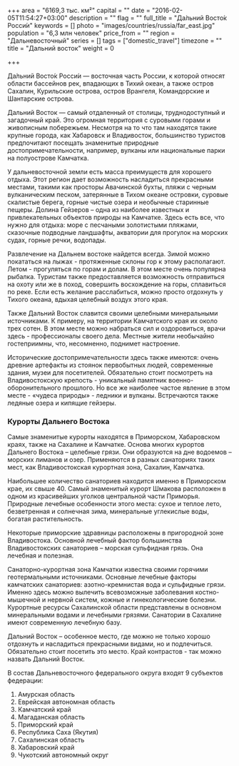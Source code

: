 +++
area = "6169,3 тыс. км²"
capital = ""
date = "2016-02-05T11:54:27+03:00"
description = ""
flag = ""
full_title = "Да́льний Восто́к Росси́и"
keywords = []
photo = "images/countries/russia/far_east.jpg"
population = "6,3 млн человек"
price_from = ""
region = "Дальневосточный"
series = []
tags = ["domestic_travel"]
timezone = ""
title = "Дальний восток"
weight = 0

+++

Да́льний Восто́к Росси́и — восточная часть России, к которой относят области бассейнов рек, впадающих в Тихий океан, а также остров Сахалин, Курильские острова, остров Врангеля, Командорские и Шантарские острова.

Дальний Восток — самый отдаленный от столицы, труднодоступный и загадочный край. Это огромная территория с суровыми горами и живописным побережьем. Несмотря на то что там находятся такие крупные города, как Хабаровск и Владивосток, большинство туристов предпочитают посещать знаменитые природные достопримечательности, например, вулканы или национальные парки на полуострове Камчатка.

У дальневосточной земли есть масса преимуществ для хорошего отдыха. Этот регион дает возможность насладиться прекрасными местами, такими как просторы Авачинской бухты, пляжи с черным вулканическим песком, затерянные в Тихом океане островки, суровые скалистые берега, горные чистые озера и необычные старинные пещеры. Долина Гейзеров – одна из наиболее известных и привлекательных объектов природы на Камчатке. Здесь есть все, что нужно для отдыха: море с песчаными золотистыми пляжами, сказочные подводные ландшафты, акватории для прогулок на морских судах, горные речки, водопады.

Развлечение на Дальнем востоке найдется всегда. Зимой можно покататься на лыжах - протяженные склоны гор к этому располагают. Летом - прогуляться по горам и долам. В этом месте очень популярна рыбалка. Туристам также предоставляется возможность отправиться на охоту или же в поход, совершить восхождение на горы, сплавиться по реке. Если есть желание расслабиться, можно просто отдохнуть у Тихого океана, вдыхая целебный воздух этого края.

Также Дальний Восток славится своими целебными минеральными источниками. К примеру, на территории Камчатского края их около трех сотен. В этом месте можно набраться сил и оздоровиться, врачи здесь - профессионалы своего дела. Местные жители необычайно гостеприимны, что, несомненно, поднимет настроение.

Исторические достопримечательности здесь также имеются: очень древние артефакты из стоянок первобытных людей, современные здания, музеи для посетителей. Обязательно стоит посмотреть на Владивостокскую крепость - уникальный памятник военно-оборонительного прошлого. Но все же наиболее частое явление в этом месте - «чудеса природы» - ледники и вулканы. Встречаются также ледяные озера и кипящие гейзеры.

### Курорты Дальнего Востока
Самые знаменитые курорты находятся в Приморском, Хабаровском краях, также на Сахалине и Камчатке. Основа многих курортов Дальнего Востока – целебные грязи. Они образуются на дне водоемов – морских лиманов и озер. Применяются в разных санаториях таких мест, как Владивостокская курортная зона, Сахалин, Камчатка.

Наибольшее количество санаториев находится именно в Приморском крае, их свыше 40. Самый знаменитый курорт Шмакова расположен в одном из красивейших уголков центральной части Приморья. Природные лечебные особенности этого места: сухое и теплое лето, безветренная и солнечная зима, минеральные углекислые воды, богатая растительность.

Некоторые приморские здравницы расположены в пригородной зоне Владивостока. Основной лечебный фактор большинства Владивостокских санаториев – морская сульфидная грязь. Она лечебная и полезная.

Санаторно-курортная зона Камчатки известна своими горячими геотермальными источниками. Основные лечебные факторы камчатских санаториев: азотно-кремнистая вода и сульфидные грязи. Именно здесь можно вылечить всевозможные заболевания костно-мышечной и нервной систем, кожные и гинекологические болезни.
Курортные ресурсы Сахалинской области представлены в основном минеральными водами и лечебными грязями. Санатории в Сахалине имеют современную лечебную базу.

Дальний Восток – особенное место, где можно не только хорошо отдохнуть и насладиться прекрасными видами, но и подлечиться. Обязательно стоит посетить это место. Край контрастов - так можно назвать Дальний Восток.

В состав Дальневосточного федерального округа входят 9 субъектов федерации:

1. Амурская область
2. Еврейская автономная область
3. Камчатский край
4. Магаданская область
5. Приморский край
6. Республика Саха (Якутия)
7. Сахалинская область
8. Хабаровский край
9. Чукотский автономный округ
